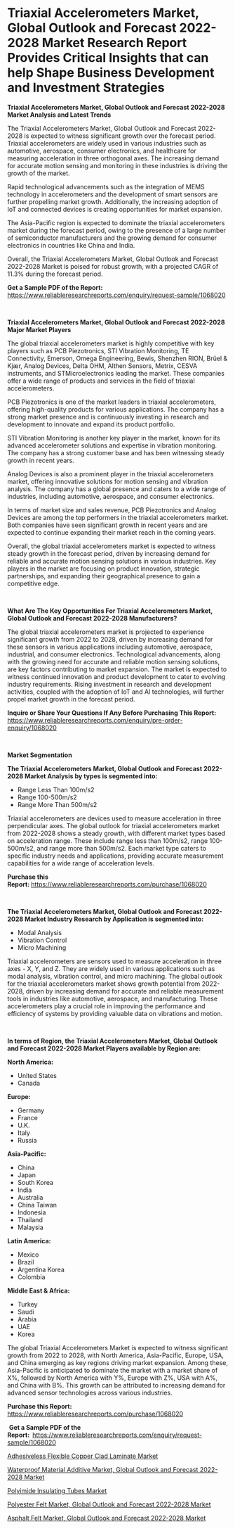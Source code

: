 <p><h1>Triaxial Accelerometers Market, Global Outlook and Forecast 2022-2028 Market Research Report Provides Critical Insights that can help Shape Business Development and Investment Strategies</h1></p><p><strong>Triaxial Accelerometers Market, Global Outlook and Forecast 2022-2028 Market Analysis and Latest Trends</strong></p>
<p><p>The Triaxial Accelerometers Market, Global Outlook and Forecast 2022-2028 is expected to witness significant growth over the forecast period. Triaxial accelerometers are widely used in various industries such as automotive, aerospace, consumer electronics, and healthcare for measuring acceleration in three orthogonal axes. The increasing demand for accurate motion sensing and monitoring in these industries is driving the growth of the market.</p><p>Rapid technological advancements such as the integration of MEMS technology in accelerometers and the development of smart sensors are further propelling market growth. Additionally, the increasing adoption of IoT and connected devices is creating opportunities for market expansion.</p><p>The Asia-Pacific region is expected to dominate the triaxial accelerometers market during the forecast period, owing to the presence of a large number of semiconductor manufacturers and the growing demand for consumer electronics in countries like China and India.</p><p>Overall, the Triaxial Accelerometers Market, Global Outlook and Forecast 2022-2028 Market is poised for robust growth, with a projected CAGR of 11.3% during the forecast period.</p></p>
<p><strong>Get a Sample PDF of the Report:&nbsp;</strong> <a href="https://www.reliableresearchreports.com/enquiry/request-sample/1068020">https://www.reliableresearchreports.com/enquiry/request-sample/1068020</a></p>
<p>&nbsp;</p>
<p><strong>Triaxial Accelerometers Market, Global Outlook and Forecast 2022-2028 Major Market Players</strong></p>
<p><p>The global triaxial accelerometers market is highly competitive with key players such as PCB Piezotronics, STI Vibration Monitoring, TE Connectivity, Emerson, Omega Engineering, Bewis, Shenzhen RION, Brüel & Kjær, Analog Devices, Delta OHM, Althen Sensors, Metrix, CESVA instruments, and STMicroelectronics leading the market. These companies offer a wide range of products and services in the field of triaxial accelerometers.</p><p>PCB Piezotronics is one of the market leaders in triaxial accelerometers, offering high-quality products for various applications. The company has a strong market presence and is continuously investing in research and development to innovate and expand its product portfolio.</p><p>STI Vibration Monitoring is another key player in the market, known for its advanced accelerometer solutions and expertise in vibration monitoring. The company has a strong customer base and has been witnessing steady growth in recent years.</p><p>Analog Devices is also a prominent player in the triaxial accelerometers market, offering innovative solutions for motion sensing and vibration analysis. The company has a global presence and caters to a wide range of industries, including automotive, aerospace, and consumer electronics.</p><p>In terms of market size and sales revenue, PCB Piezotronics and Analog Devices are among the top performers in the triaxial accelerometers market. Both companies have seen significant growth in recent years and are expected to continue expanding their market reach in the coming years.</p><p>Overall, the global triaxial accelerometers market is expected to witness steady growth in the forecast period, driven by increasing demand for reliable and accurate motion sensing solutions in various industries. Key players in the market are focusing on product innovation, strategic partnerships, and expanding their geographical presence to gain a competitive edge.</p></p>
<p>&nbsp;</p>
<p><strong>What Are The Key Opportunities For Triaxial Accelerometers Market, Global Outlook and Forecast 2022-2028 Manufacturers?</strong></p>
<p><p>The global triaxial accelerometers market is projected to experience significant growth from 2022 to 2028, driven by increasing demand for these sensors in various applications including automotive, aerospace, industrial, and consumer electronics. Technological advancements, along with the growing need for accurate and reliable motion sensing solutions, are key factors contributing to market expansion. The market is expected to witness continued innovation and product development to cater to evolving industry requirements. Rising investment in research and development activities, coupled with the adoption of IoT and AI technologies, will further propel market growth in the forecast period.</p></p>
<p><strong>Inquire or Share Your Questions If Any Before Purchasing This Report:</strong> <a href="https://www.reliableresearchreports.com/enquiry/pre-order-enquiry/1068020">https://www.reliableresearchreports.com/enquiry/pre-order-enquiry/1068020</a></p>
<p>&nbsp;</p>
<p><strong>Market Segmentation</strong></p>
<p><strong>The Triaxial Accelerometers Market, Global Outlook and Forecast 2022-2028 Market Analysis by types is segmented into:</strong></p>
<p><ul><li>Range Less Than 100m/s2</li><li>Range 100-500m/s2</li><li>Range More Than 500m/s2</li></ul></p>
<p><p>Triaxial accelerometers are devices used to measure acceleration in three perpendicular axes. The global outlook for triaxial accelerometers market from 2022-2028 shows a steady growth, with different market types based on acceleration range. These include range less than 100m/s2, range 100-500m/s2, and range more than 500m/s2. Each market type caters to specific industry needs and applications, providing accurate measurement capabilities for a wide range of acceleration levels.</p></p>
<p><strong>Purchase this Report:&nbsp;</strong><a href="https://www.reliableresearchreports.com/purchase/1068020">https://www.reliableresearchreports.com/purchase/1068020</a></p>
<p>&nbsp;</p>
<p><strong>The Triaxial Accelerometers Market, Global Outlook and Forecast 2022-2028 Market Industry Research by Application is segmented into:</strong></p>
<p><ul><li>Modal Analysis</li><li>Vibration Control</li><li>Micro Machining</li></ul></p>
<p><p>Triaxial accelerometers are sensors used to measure acceleration in three axes - X, Y, and Z. They are widely used in various applications such as modal analysis, vibration control, and micro machining. The global outlook for the triaxial accelerometers market shows growth potential from 2022-2028, driven by increasing demand for accurate and reliable measurement tools in industries like automotive, aerospace, and manufacturing. These accelerometers play a crucial role in improving the performance and efficiency of systems by providing valuable data on vibrations and motion.</p></p>
<p>&nbsp;</p>
<p><strong>In terms of Region, the Triaxial Accelerometers Market, Global Outlook and Forecast 2022-2028 Market Players available by Region are:</strong></p>
<p>
    <p> <strong> North America: </strong>
        <ul>
            <li>United States</li>
            <li>Canada</li>
        </ul>
        </p> 
    <p> <strong> Europe: </strong>
        <ul>
            <li>Germany</li>
            <li>France</li>
            <li>U.K.</li>
            <li>Italy</li>
            <li>Russia</li>
        </ul>
        </p> 
    <p> <strong> Asia-Pacific: </strong>
        <ul>
            <li>China</li>
            <li>Japan</li>
            <li>South Korea</li>
            <li>India</li>
            <li>Australia</li>
            <li>China Taiwan</li>
            <li>Indonesia</li>
            <li>Thailand</li>
            <li>Malaysia</li>
        </ul>
        </p> 
    <p> <strong> Latin America: </strong>
        <ul>
            <li>Mexico</li>
            <li>Brazil</li>
            <li>Argentina Korea</li>
            <li>Colombia</li>
        </ul>
        </p> 
    <p> <strong> Middle East & Africa: </strong>
        <ul>
            <li>Turkey</li>
            <li>Saudi</li>
            <li>Arabia</li>
            <li>UAE</li>
            <li>Korea</li>
        </ul>
    </p>
    </p>
<p><p>The global Triaxial Accelerometers Market is expected to witness significant growth from 2022 to 2028, with North America, Asia-Pacific, Europe, USA, and China emerging as key regions driving market expansion. Among these, Asia-Pacific is anticipated to dominate the market with a market share of X%, followed by North America with Y%, Europe with Z%, USA with A%, and China with B%. This growth can be attributed to increasing demand for advanced sensor technologies across various industries.</p></p>
<p><strong>Purchase this Report: </strong><a href="https://www.reliableresearchreports.com/purchase/1068020">https://www.reliableresearchreports.com/purchase/1068020</a></p>
<p>&nbsp;<strong>Get a Sample PDF of the Report:&nbsp;&nbsp;</strong><a href="https://www.reliableresearchreports.com/enquiry/request-sample/1068020">https://www.reliableresearchreports.com/enquiry/request-sample/1068020</a></p>
<p><strong></strong></p>
<p><p><a href="https://issuu.com/reportprime-2/docs/adhesiveless-flexible-copper-clad-laminate-market-">Adhesiveless Flexible Copper Clad Laminate Market</a></p><p><a href="https://github.com/peachesmcdowel1/Market-Research-Report-List-1/blob/main/waterproof-material-additive-market-global-outlook-and-forecast-2022-2028-market.md">Waterproof Material Additive Market, Global Outlook and Forecast 2022-2028 Market</a></p><p><a href="https://issuu.com/reportprime-2/docs/polyimide-insulating-tubes-market-size-2030.pptx">Polyimide Insulating Tubes Market</a></p><p><a href="https://github.com/redneck06/Market-Research-Report-List-1/blob/main/polyester-felt-market-global-outlook-and-forecast-2022-2028-market.md">Polyester Felt Market, Global Outlook and Forecast 2022-2028 Market</a></p><p><a href="https://github.com/edytherolanlouisejk1miz0wig/Market-Research-Report-List-1/blob/main/asphalt-felt-market-global-outlook-and-forecast-2022-2028-market.md">Asphalt Felt Market, Global Outlook and Forecast 2022-2028 Market</a></p></p>